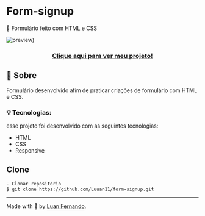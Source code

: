 # Form-signup
📜 Formulário feito com HTML e CSS 

![preview)](https://user-images.githubusercontent.com/79935555/200899632-ff56c6bc-cfed-4e9b-a33a-dfbb559eb88f.png)

### <p align="center"> <a href="https://luuan11.github.io/form-signup/">Clique aqui para ver meu projeto!</a> </p>

## 💬 Sobre
Formulário desenvolvido afim de praticar criações de formulário com HTML e CSS.

### 💡 Tecnologias:

esse projeto foi desenvolvido com as seguintes tecnologias:

- HTML
- CSS
- Responsive
 
## Clone

    - Clonar repositorio 
    $ git clone https://github.com/Luuan11/form-signup.git 

---
Made with 💜 by [Luan Fernando](https://www.linkedin.com/in/luan-fernando/).
